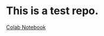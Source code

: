 # This is a test repo.

[Colab Notebook](https://colab.research.google.com/github/jaelgu/towhee_test/blob/main/models/dpt_hybrid_test.ipynb)
